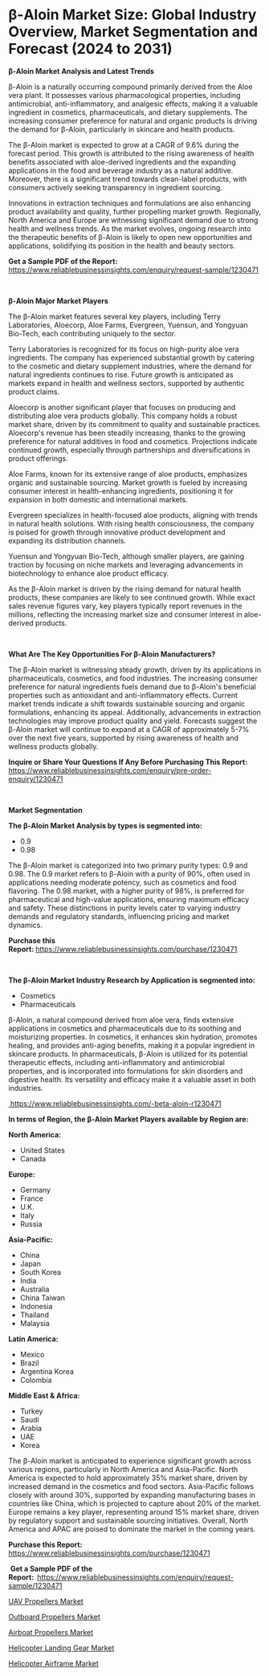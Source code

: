 <p><h1>β-Aloin Market Size: Global Industry Overview, Market Segmentation and Forecast (2024 to 2031)</h1></p><p><strong>β-Aloin Market Analysis and Latest Trends</strong></p>
<p><p>β-Aloin is a naturally occurring compound primarily derived from the Aloe vera plant. It possesses various pharmacological properties, including antimicrobial, anti-inflammatory, and analgesic effects, making it a valuable ingredient in cosmetics, pharmaceuticals, and dietary supplements. The increasing consumer preference for natural and organic products is driving the demand for β-Aloin, particularly in skincare and health products.</p><p>The β-Aloin market is expected to grow at a CAGR of 9.6% during the forecast period. This growth is attributed to the rising awareness of health benefits associated with aloe-derived ingredients and the expanding applications in the food and beverage industry as a natural additive. Moreover, there is a significant trend towards clean-label products, with consumers actively seeking transparency in ingredient sourcing. </p><p>Innovations in extraction techniques and formulations are also enhancing product availability and quality, further propelling market growth. Regionally, North America and Europe are witnessing significant demand due to strong health and wellness trends. As the market evolves, ongoing research into the therapeutic benefits of β-Aloin is likely to open new opportunities and applications, solidifying its position in the health and beauty sectors.</p></p>
<p><strong>Get a Sample PDF of the Report:&nbsp;</strong> <a href="https://www.reliablebusinessinsights.com/enquiry/request-sample/1230471?utm_campaign=1509&utm_medium=2&utm_source=Github&utm_content=ia&utm_term=15102024&utm_id=b-aloin">https://www.reliablebusinessinsights.com/enquiry/request-sample/1230471</a></p>
<p>&nbsp;</p>
<p><strong>β-Aloin Major Market Players</strong></p>
<p><p>The β-Aloin market features several key players, including Terry Laboratories, Aloecorp, Aloe Farms, Evergreen, Yuensun, and Yongyuan Bio-Tech, each contributing uniquely to the sector. </p><p>Terry Laboratories is recognized for its focus on high-purity aloe vera ingredients. The company has experienced substantial growth by catering to the cosmetic and dietary supplement industries, where the demand for natural ingredients continues to rise. Future growth is anticipated as markets expand in health and wellness sectors, supported by authentic product claims.</p><p>Aloecorp is another significant player that focuses on producing and distributing aloe vera products globally. This company holds a robust market share, driven by its commitment to quality and sustainable practices. Aloecorp's revenue has been steadily increasing, thanks to the growing preference for natural additives in food and cosmetics. Projections indicate continued growth, especially through partnerships and diversifications in product offerings.</p><p>Aloe Farms, known for its extensive range of aloe products, emphasizes organic and sustainable sourcing. Market growth is fueled by increasing consumer interest in health-enhancing ingredients, positioning it for expansion in both domestic and international markets.</p><p>Evergreen specializes in health-focused aloe products, aligning with trends in natural health solutions. With rising health consciousness, the company is poised for growth through innovative product development and expanding its distribution channels.</p><p>Yuensun and Yongyuan Bio-Tech, although smaller players, are gaining traction by focusing on niche markets and leveraging advancements in biotechnology to enhance aloe product efficacy.</p><p>As the β-Aloin market is driven by the rising demand for natural health products, these companies are likely to see continued growth. While exact sales revenue figures vary, key players typically report revenues in the millions, reflecting the increasing market size and consumer interest in aloe-derived products.</p></p>
<p>&nbsp;</p>
<p><strong>What Are The Key Opportunities For β-Aloin Manufacturers?</strong></p>
<p><p>The β-Aloin market is witnessing steady growth, driven by its applications in pharmaceuticals, cosmetics, and food industries. The increasing consumer preference for natural ingredients fuels demand due to β-Aloin's beneficial properties such as antioxidant and anti-inflammatory effects. Current market trends indicate a shift towards sustainable sourcing and organic formulations, enhancing its appeal. Additionally, advancements in extraction technologies may improve product quality and yield. Forecasts suggest the β-Aloin market will continue to expand at a CAGR of approximately 5-7% over the next five years, supported by rising awareness of health and wellness products globally.</p></p>
<p><strong>Inquire or Share Your Questions If Any Before Purchasing This Report:</strong> <a href="https://www.reliablebusinessinsights.com/enquiry/pre-order-enquiry/1230471?utm_campaign=1509&utm_medium=2&utm_source=Github&utm_content=ia&utm_term=15102024&utm_id=b-aloin">https://www.reliablebusinessinsights.com/enquiry/pre-order-enquiry/1230471</a></p>
<p>&nbsp;</p>
<p><strong>Market Segmentation</strong></p>
<p><strong>The β-Aloin Market Analysis by types is segmented into:</strong></p>
<p><ul><li>0.9</li><li>0.98</li></ul></p>
<p><p>The β-Aloin market is categorized into two primary purity types: 0.9 and 0.98. The 0.9 market refers to β-Aloin with a purity of 90%, often used in applications needing moderate potency, such as cosmetics and food flavoring. The 0.98 market, with a higher purity of 98%, is preferred for pharmaceutical and high-value applications, ensuring maximum efficacy and safety. These distinctions in purity levels cater to varying industry demands and regulatory standards, influencing pricing and market dynamics.</p></p>
<p><strong>Purchase this Report:&nbsp;</strong><a href="https://www.reliablebusinessinsights.com/purchase/1230471?utm_campaign=1509&utm_medium=2&utm_source=Github&utm_content=ia&utm_term=15102024&utm_id=b-aloin">https://www.reliablebusinessinsights.com/purchase/1230471</a></p>
<p>&nbsp;</p>
<p><strong>The β-Aloin Market Industry Research by Application is segmented into:</strong></p>
<p><ul><li>Cosmetics</li><li>Pharmaceuticals</li></ul></p>
<p><p>β-Aloin, a natural compound derived from aloe vera, finds extensive applications in cosmetics and pharmaceuticals due to its soothing and moisturizing properties. In cosmetics, it enhances skin hydration, promotes healing, and provides anti-aging benefits, making it a popular ingredient in skincare products. In pharmaceuticals, β-Aloin is utilized for its potential therapeutic effects, including anti-inflammatory and antimicrobial properties, and is incorporated into formulations for skin disorders and digestive health. Its versatility and efficacy make it a valuable asset in both industries.</p></p>
<p><a href="https://www.reliablebusinessinsights.com/-beta-aloin-r1230471?utm_campaign=1509&utm_medium=2&utm_source=Github&utm_content=ia&utm_term=15102024&utm_id=b-aloin">&nbsp;https://www.reliablebusinessinsights.com/-beta-aloin-r1230471</a></p>
<p><strong>In terms of Region, the β-Aloin Market Players available by Region are:</strong></p>
<p>
    <p> <strong> North America: </strong>
        <ul>
            <li>United States</li>
            <li>Canada</li>
        </ul>
        </p> 
    <p> <strong> Europe: </strong>
        <ul>
            <li>Germany</li>
            <li>France</li>
            <li>U.K.</li>
            <li>Italy</li>
            <li>Russia</li>
        </ul>
        </p> 
    <p> <strong> Asia-Pacific: </strong>
        <ul>
            <li>China</li>
            <li>Japan</li>
            <li>South Korea</li>
            <li>India</li>
            <li>Australia</li>
            <li>China Taiwan</li>
            <li>Indonesia</li>
            <li>Thailand</li>
            <li>Malaysia</li>
        </ul>
        </p> 
    <p> <strong> Latin America: </strong>
        <ul>
            <li>Mexico</li>
            <li>Brazil</li>
            <li>Argentina Korea</li>
            <li>Colombia</li>
        </ul>
        </p> 
    <p> <strong> Middle East & Africa: </strong>
        <ul>
            <li>Turkey</li>
            <li>Saudi</li>
            <li>Arabia</li>
            <li>UAE</li>
            <li>Korea</li>
        </ul>
    </p>
    </p>
<p><p>The β-Aloin market is anticipated to experience significant growth across various regions, particularly in North America and Asia-Pacific. North America is expected to hold approximately 35% market share, driven by increased demand in the cosmetics and food sectors. Asia-Pacific follows closely with around 30%, supported by expanding manufacturing bases in countries like China, which is projected to capture about 20% of the market. Europe remains a key player, representing around 15% market share, driven by regulatory support and sustainable sourcing initiatives. Overall, North America and APAC are poised to dominate the market in the coming years.</p></p>
<p><strong>Purchase this Report: </strong><a href="https://www.reliablebusinessinsights.com/purchase/1230471?utm_campaign=1509&utm_medium=2&utm_source=Github&utm_content=ia&utm_term=15102024&utm_id=b-aloin">https://www.reliablebusinessinsights.com/purchase/1230471</a></p>
<p>&nbsp;<strong>Get a Sample PDF of the Report:&nbsp;&nbsp;</strong><a href="https://www.reliablebusinessinsights.com/enquiry/request-sample/1230471?utm_campaign=1509&utm_medium=2&utm_source=Github&utm_content=ia&utm_term=15102024&utm_id=b-aloin">https://www.reliablebusinessinsights.com/enquiry/request-sample/1230471</a></p>
<p><strong></strong></p>
<p><p><a href="https://www.linkedin.com/pulse/uav-propellers-market-revolution-2024-2031-trends-shaping-vqdne?utm_campaign=1509&utm_medium=2&utm_source=Github&utm_content=ia&utm_term=15102024&utm_id=b-aloin">UAV Propellers Market</a></p><p><a href="https://www.linkedin.com/pulse/outboard-propellers-industry-sector-market-dynamics-future-uwnof?utm_campaign=1509&utm_medium=2&utm_source=Github&utm_content=ia&utm_term=15102024&utm_id=b-aloin">Outboard Propellers Market</a></p><p><a href="https://www.linkedin.com/pulse/decoding-airboat-propellers-market-signals-growth-algorithms-bayxe?utm_campaign=1509&utm_medium=2&utm_source=Github&utm_content=ia&utm_term=15102024&utm_id=b-aloin">Airboat Propellers Market</a></p><p><a href="https://www.linkedin.com/pulse/helicopter-landing-gear-market-research-report-forecast-growth-kqdaf?utm_campaign=1509&utm_medium=2&utm_source=Github&utm_content=ia&utm_term=15102024&utm_id=b-aloin">Helicopter Landing Gear Market</a></p><p><a href="https://www.linkedin.com/pulse/helicopter-airframe-market-essentials-key-players-demand-drivers-4dwhf?utm_campaign=1509&utm_medium=2&utm_source=Github&utm_content=ia&utm_term=15102024&utm_id=b-aloin">Helicopter Airframe Market</a></p></p>